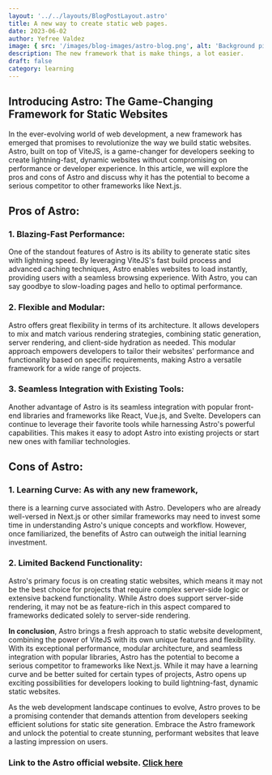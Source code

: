 ```yaml
---
layout: '../../layouts/BlogPostLayout.astro'
title: A new way to create static web pages.
date: 2023-06-02
author: Yefree Valdez
image: { src: '/images/blog-images/astro-blog.png', alt: 'Background picture.' }
description: The new framework that is make things, a lot easier.
draft: false
category: learning
---
```


## Introducing Astro: The Game-Changing Framework for Static Websites

In the ever-evolving world of web development, a new framework has emerged that promises to revolutionize the way we build static websites. Astro, built on top of ViteJS, is a game-changer for developers seeking to create lightning-fast, dynamic websites without compromising on performance or developer experience. In this article, we will explore the pros and cons of Astro and discuss why it has the potential to become a serious competitor to other frameworks like Next.js.

## Pros of Astro:

### 1. Blazing-Fast Performance:

One of the standout features of Astro is its ability to generate static sites with lightning speed. By leveraging ViteJS's fast build process and advanced caching techniques, Astro enables websites to load instantly, providing users with a seamless browsing experience. With Astro, you can say goodbye to slow-loading pages and hello to optimal performance.

### 2. Flexible and Modular:

Astro offers great flexibility in terms of its architecture. It allows developers to mix and match various rendering strategies, combining static generation, server rendering, and client-side hydration as needed. This modular approach empowers developers to tailor their websites' performance and functionality based on specific requirements, making Astro a versatile framework for a wide range of projects.

### 3. Seamless Integration with Existing Tools:

Another advantage of Astro is its seamless integration with popular front-end libraries and frameworks like React, Vue.js, and Svelte. Developers can continue to leverage their favorite tools while harnessing Astro's powerful capabilities. This makes it easy to adopt Astro into existing projects or start new ones with familiar technologies.

## Cons of Astro:

### 1. Learning Curve: As with any new framework,

there is a learning curve associated with Astro. Developers who are already well-versed in Next.js or other similar frameworks may need to invest some time in understanding Astro's unique concepts and workflow. However, once familiarized, the benefits of Astro can outweigh the initial learning investment.

### 2. Limited Backend Functionality:

Astro's primary focus is on creating static websites, which means it may not be the best choice for projects that require complex server-side logic or extensive backend functionality. While Astro does support server-side rendering, it may not be as feature-rich in this aspect compared to frameworks dedicated solely to server-side rendering.

**In conclusion**, Astro brings a fresh approach to static website development, combining the power of ViteJS with its own unique features and flexibility. With its exceptional performance, modular architecture, and seamless integration with popular libraries, Astro has the potential to become a serious competitor to frameworks like Next.js. While it may have a learning curve and be better suited for certain types of projects, Astro opens up exciting possibilities for developers looking to build lightning-fast, dynamic static websites.

As the web development landscape continues to evolve, Astro proves to be a promising contender that demands attention from developers seeking efficient solutions for static site generation. Embrace the Astro framework and unlock the potential to create stunning, performant websites that leave a lasting impression on users.

### Link to the Astro official website. [Click here](https://astro.build/)
